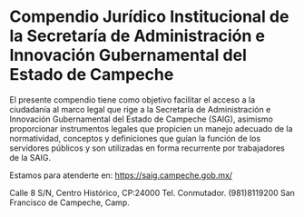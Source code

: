# Compendio Jurídico Institucional de la Secretaría de Administración e Innovación Gubernamental del Estado de Campeche
El presente compendio tiene como objetivo facilitar el acceso a la ciudadanía al marco legal que rige a la Secretaría de Administración e Innovación Gubernamental del Estado de Campeche (SAIG), asimismo proporcionar instrumentos legales que propicien un manejo adecuado de la normatividad, conceptos y definiciones que guían la función de los servidores públicos y son utilizadas en forma recurrente por trabajadores de la SAIG.

Estamos para atenderte en:
https://saig.campeche.gob.mx/

Calle 8 S/N, Centro Histórico, CP:24000 
Tel. Conmutador. (981)8119200
San Francisco de Campeche, Camp.
